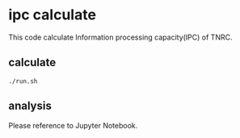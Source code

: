 # ipc calculate

This code calculate Information processing capacity(IPC) of TNRC.

## calculate

```
./run.sh
```

## analysis

Please reference to Jupyter Notebook.
